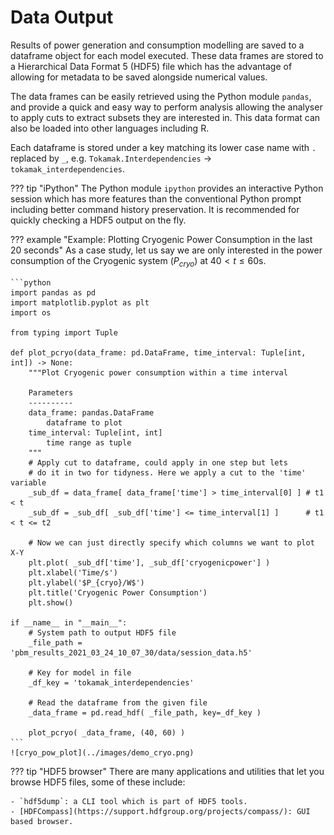 # Data Output

Results of power generation and consumption modelling are saved to a dataframe object for each model executed. These data frames are stored to a Hierarchical Data Format 5 (HDF5) file which has the advantage of allowing for metadata to be saved alongside numerical values.

The data frames can be easily retrieved using the Python module `pandas`, and provide a quick and easy way to perform analysis allowing the analyser to apply cuts to extract subsets they are interested in. This data format can also be loaded into other languages including R.

Each dataframe is stored under a key matching its lower case name with `.` replaced by `_`, e.g. `Tokamak.Interdependencies` $\rightarrow$ `tokamak_interdependencies`.

??? tip "iPython"
    The Python module `ipython` provides an interactive Python session which has more features than the conventional Python prompt including better command history preservation. It is recommended for quickly checking a HDF5 output on the fly.

??? example "Example: Plotting Cryogenic Power Consumption in the last 20 seconds"
    As a case study, let us say we are only interested in the power consumption of the Cryogenic system ($P_{cryo}$) at $40 \lt t \leq 60$s.

    ```python
    import pandas as pd
    import matplotlib.pyplot as plt
    import os

    from typing import Tuple

    def plot_pcryo(data_frame: pd.DataFrame, time_interval: Tuple[int, int]) -> None:
        """Plot Cryogenic power consumption within a time interval

        Parameters
        ----------
        data_frame: pandas.DataFrame
            dataframe to plot
        time_interval: Tuple[int, int]
            time range as tuple
        """
        # Apply cut to dataframe, could apply in one step but lets
        # do it in two for tidyness. Here we apply a cut to the 'time' variable
        _sub_df = data_frame[ data_frame['time'] > time_interval[0] ] # t1 < t
        _sub_df = _sub_df[ _sub_df['time'] <= time_interval[1] ]      # t1 < t <= t2

        # Now we can just directly specify which columns we want to plot X-Y
        plt.plot( _sub_df['time'], _sub_df['cryogenicpower'] )
        plt.xlabel('Time/s')
        plt.ylabel('$P_{cryo}/W$')
        plt.title('Cryogenic Power Consumption')
        plt.show()
    
    if __name__ in "__main__":
        # System path to output HDF5 file
        _file_path = 'pbm_results_2021_03_24_10_07_30/data/session_data.h5'

        # Key for model in file
        _df_key = 'tokamak_interdependencies'

        # Read the dataframe from the given file
        _data_frame = pd.read_hdf( _file_path, key=_df_key )

        plot_pcryo( _data_frame, (40, 60) )
    ```
    ![cryo_pow_plot](../images/demo_cryo.png)

??? tip "HDF5 browser"
    There are many applications and utilities that let you browse HDF5 files, some of these include:

    - `hdf5dump`: a CLI tool which is part of HDF5 tools.
    - [HDFCompass](https://support.hdfgroup.org/projects/compass/): GUI based browser. 